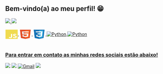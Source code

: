 ## Bem-vindo(a) ao meu perfil! 😁

 <div>
   <a href="https://github.com/mercinhoacf">
   <img height="180em" src="https://github-readme-stats.vercel.app/api?username=mercinhoacf&show_icons=true&theme=tokyonight&include_all_commits=true&count_private=true"/>
   <img height="180em" src="https://github-readme-stats.vercel.app/api/top-langs/?username=mercinhoacf&layout=compact&langs_count=6&theme=tokyonight"/>
</div>
    
<div style="display: inline_block"><br>
  <img align="center" alt="Js" height="30" width="40" src="https://raw.githubusercontent.com/devicons/devicon/master/icons/javascript/javascript-plain.svg">
  <img align="center" alt="HTML" height="30" width="40" src="https://raw.githubusercontent.com/devicons/devicon/master/icons/html5/html5-original.svg">
  <img align="center" alt="CSS" height="30" width="40" src="https://raw.githubusercontent.com/devicons/devicon/master/icons/css3/css3-original.svg">
  <img align="center" alt="Python" height="30" width="40" src="https://cdn.jsdelivr.net/gh/devicons/devicon/icons/python/python-original.svg" />
  <img align="center" alt="Python" height="30" width="40" src="https://cdn.jsdelivr.net/gh/devicons/devicon/icons/react/react-original.svg" />
          
          
            
</div>
 
<br>
 
### Para entrar em contato as minhas redes sociais estão abaixo!
 
<div> 

  <a href="https://instagram.com/mercinho.aquino" target="_blank"><img src="https://img.shields.io/badge/-Instagram-%23E4405F?style=for-the-badge&logo=instagram&logoColor=white" target="_blank"></a>
 <a href="https://discord.com/channels/@mercinhoacffff" target="_blank"><img src="https://img.shields.io/badge/Discord-7289DA?style=for-the-badge&logo=discord&logoColor=white" target="_blank"></a> 
  [![Gmail](https://img.shields.io/badge/Gmail-D14836?style=for-the-badge&logo=gmail&logoColor=white)](mailto:mercinhofilho28@gmail.com)
  <a href="https://www.linkedin.com/in/emerson-aquino-241033266/" target="_blank"><img src="https://img.shields.io/badge/-LinkedIn-%230077B5?style=for-the-badge&logo=linkedin&logoColor=white" target="_blank"></a>
</div>
